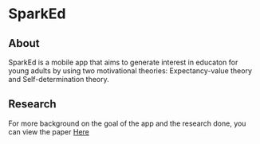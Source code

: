 # SparkEd

## About

SparkEd is a mobile app that aims to generate interest in educaton for young adults by using two motivational theories: Expectancy-value theory and Self-determination theory.

## Research

For more background on the goal of the app and the research done, you can view the paper [Here](https://drive.google.com/file/d/0B-YsSnjmK1pJQTJuVG5Ndm5TVU0/view?usp=sharing) 
